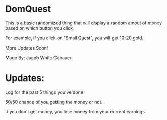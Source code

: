 # DomQuest
This is a basic randomized thing that will display a random amout of money based on which button you click.

For example, if you click on "Small Quest", you will get 10-20 gold.

More Updates Soon!

Made By: Jacob White Gabauer


# Updates: 
Log for the past 5 things you've done

50/50 chance of you getting the money or not.

If you don't get money, you lose money from your current earnings.

